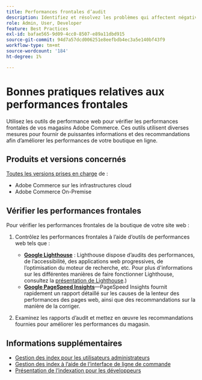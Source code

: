 ```yaml
---
title: Performances frontales d’audit
description: Identifiez et résolvez les problèmes qui affectent négativement les performances du site en utilisant des outils de performances web pour auditer les opérations du storefront d’Adobe Commerce.
role: Admin, User, Developer
feature: Best Practices
exl-id: bafae565-9d09-4cc0-8507-e89a11dbd915
source-git-commit: 94d7a57dcd006251e8eefbdb4ec3a5e140bf43f9
workflow-type: tm+mt
source-wordcount: '184'
ht-degree: 1%

---
```


# Bonnes pratiques relatives aux performances frontales

Utilisez les outils de performance web pour vérifier les performances frontales de vos magasins Adobe Commerce.
Ces outils utilisent diverses mesures pour fournir de puissantes informations et des recommandations afin d’améliorer les performances de votre boutique en ligne.

## Produits et versions concernés

[Toutes les versions prises en charge](../../../release/versions.md) de :

- Adobe Commerce sur les infrastructures cloud
- Adobe Commerce On-Premise

## Vérifier les performances frontales

Pour vérifier les performances frontales de la boutique de votre site web :

1. Contrôlez les performances frontales à l’aide d’outils de performances web tels que :

   - **[Google Lighthouse](https://web.dev/measure/)** : Lighthouse dispose d’audits des performances, de l’accessibilité, des applications web progressives, de l’optimisation du moteur de recherche, etc. Pour plus d&#39;informations sur les différentes manières de faire fonctionner Lighthouse, consultez la [présentation de Lighthouse](https://developer.chrome.com/docs/lighthouse/overview).)
   - **[Google PageSpeed Insights](https://pagespeed.web.dev/)**—PageSpeed Insights fournit rapidement un rapport détaillé sur les causes de la lenteur des performances des pages web, ainsi que des recommandations sur la manière de la corriger.

1. Examinez les rapports d’audit et mettez en œuvre les recommandations fournies pour améliorer les performances du magasin.

## Informations supplémentaires

- [Gestion des index pour les utilisateurs administrateurs](../../../configuration/cli/manage-indexers.md#configure-indexers)
- [Gestion des index à l’aide de l’interface de ligne de commande](https://experienceleague.adobe.com/docs/commerce-operations/configuration-guide/cli/manage-indexers.html)
- [Présentation de l’indexation pour les développeurs](https://developer.adobe.com/commerce/php/development/components/indexing/)
